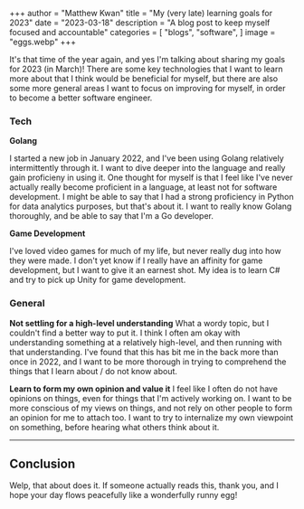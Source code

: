 +++
author = "Matthew Kwan"
title = "My (very late) learning goals for 2023"
date = "2023-03-18"
description = "A blog post to keep myself focused and accountable"
categories = [
    "blogs",
    "software",
]
image = "eggs.webp"
+++

It's that time of the year again, and yes I'm talking about sharing my goals for 2023 (in March)! There are some key technologies that I want to learn more about that I think would be beneficial for myself, but there are also some more general areas I want to focus on improving for myself, in order to become a better software engineer.

### Tech

**Golang**

I started a new job in January 2022, and I've been using Golang relatively intermittently through it. I want to dive deeper into the language and really gain proficieny in using it. One thought for myself is that I feel like I've never actually really become proficient in a language, at least not for software development. I might be able to say that I had a strong proficiency in Python for data analytics purposes, but that's about it. I want to really know Golang thoroughly, and be able to say that I'm a Go developer.

**Game Development**

I've loved video games for much of my life, but never really dug into how they were made. I don't yet know if I really have an affinity for game development, but I want to give it an earnest shot. My idea is to learn C# and try to pick up Unity for game development.

### General

**Not settling for a high-level understanding**
What a wordy topic, but I couldn't find a better way to put it. I think I often am okay with understanding something at a relatively high-level, and then running with that understanding. I've found that this has bit me in the back more than once in 2022, and I want to be more thorough in trying to comprehend the things that I learn about / do not know about.

**Learn to form my own opinion and value it**
I feel like I often do not have opinions on things, even for things that I'm actively working on. I want to be more conscious of my views on things, and not rely on other people to form an opinion for me to attach too. I want to try to internalize my own viewpoint on something, before hearing what others think about it.

---

## Conclusion

Welp, that about does it. If someone actually reads this, thank you, and I hope your day flows peacefully like a wonderfully runny egg!
